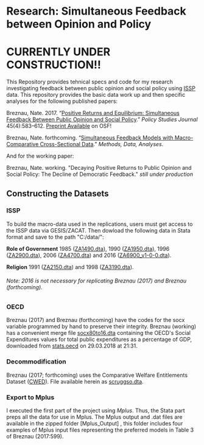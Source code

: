 # Research: Simultaneous Feedback between Opinion and Policy

# CURRENTLY UNDER CONSTRUCTION!!

This Repository provides tehnical specs and code for my research investigating feedback between public opinion and social policy using [ISSP](http://www.issp.org/menu-top/home/) data. This repository provides the basic data work up and then specific analyses for the following published papers:

Breznau, Nate. 2017. “[Positive Returns and Equilibrium: Simultaneous Feedback Between Public Opinion and Social Policy](https://doi.org/10.1111/psj.12171).” _Policy Studies Journal_ 45(4):583–612. [Preprint Available](https://osf.io/tpfrd/) on OSF!

Breznau, Nate. forthcoming. “[Simultaneous Feedback Models with Macro-Comparative Cross-Sectional Data](https://doi.org/10.12758/mda.2017.07).” _Methods, Data, Analyses_.

And for the working paper:

Breznau, Nate. working. "Decaying Positive Returns to Public Opinion and Social Policy: The Decline of Democratic Feedback." _still under production_


## Constructing the Datasets
### ISSP 
To build the macro-data used in the replications, users must get access to the ISSP data via GESIS/ZACAT. Then dowload the following data in Stata format and save to the path "C:/data/": 

__Role of Government__ 1985 ([ZA1490.dta](http://dx.doi.org/10.4232/1.1490)), 1990 ([ZA1950.dta](http://dx.doi.org/10.4232/1.1950)), 1996 ([ZA2900.dta](http://dx.doi.org/10.4232/1.2900)), 2006 ([ZA4700.dta](http://dx.doi.org/10.4232/1.4700)) and 2016 ([ZA6900_v1-0-0.dta](http://dx.doi.org/10.4232/1.12994)).

__Religion__ 1991 ([ZA2150.dta](http://dx.doi.org/10.4232/1.2150)) and 1998 ([ZA3190.dta](http://dx.doi.org/10.4232/1.3190)).

###### Note: 2016 is not necessary for replicating Breznau (2017) and Breznau (forthcoming).

### OECD

Breznau (2017) and Breznau (forthcoming) have the codes for the socx variable programmed by hand to preserve their integrity. Breznau (working) has a convenient merge file [socx80to16.dta](https://github.com/nbreznau/Simultaneous-Feedback/raw/master/socx80to16.dta) containing the OECD's Social Expenditures values for total public expenditures as a percentage of GDP, downloaded from [stats.oecd](http://stats.oecd.org) on 29.03.2018 at 21:31.

### Decommodification

Breznau (2017; forthcoming) uses the Comparative Welfare Entitlements Dataset ([CWED](http://cwed2.org/)). File available herein as [scruggso.dta](https://github.com/nbreznau/Simultaneous-Feedback/raw/master/scruggso.dta).

### Export to Mplus

I executed the first part of the project using _Mplus_. Thus, the Stata part preps all the data for use in Mplus. The Mplus output and .dat files are available in the zipped folder [Mplus_Output] , this folder includes four examples of Mplus input files representing the preferred models in Table 3 of Breznau (2017:599).

